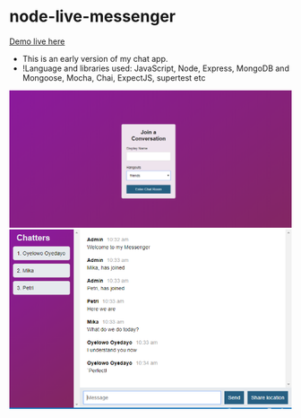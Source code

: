 # node-live-messenger

[Demo live here](https://node-live-messenger.herokuapp.com/)

- This is an early version of my chat app.
- !Language and libraries used: JavaScript, Node, Express, MongoDB and Mongoose, Mocha, Chai, ExpectJS, supertest etc

![screenshot 1](./public/assets/screenshot1.PNG)
![screenshot 2](./public/assets/screenshot2.PNG)

